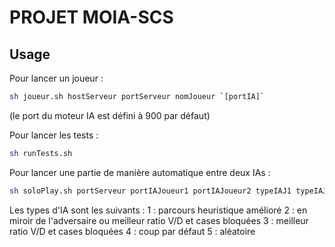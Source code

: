 # PROJET MOIA-SCS

## Usage

Pour lancer un joueur : 
```bash
sh joueur.sh hostServeur portServeur nomJoueur `[portIA]`
```
(le port du moteur IA est défini à 900 par défaut)

Pour lancer les tests :
```bash
sh runTests.sh
```

Pour lancer une partie de manière automatique entre deux IAs :
```bash
sh soloPlay.sh portServeur portIAJoueur1 portIAJoueur2 typeIAJ1 typeIAJ2 `[*]`
```
Les types d'IA sont les suivants : 
1 : parcours heuristique amélioré
2 : en miroir de l'adversaire ou meilleur ratio V/D et cases bloquées
3 : meilleur ratio V/D et cases bloquées
4 : coup par défaut
5 : aléatoire